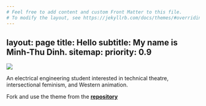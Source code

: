 ```yaml
---
# Feel free to add content and custom Front Matter to this file.
# To modify the layout, see https://jekyllrb.com/docs/themes/#overriding-theme-defaults
---
```

layout: page
title: Hello
subtitle: My name is Minh-Thu Dinh.
sitemap:
  priority: 0.9
---

<img src="{{ '/assets/img/pudhina.jpg' | prepend: site.baseurl }}" id="about-img">

<div id="describe-text">
	<p>An electrical engineering student interested in technical theatre, intersectional feminism, and Western animation.</p>
	<p>Fork and use the theme from the <strong> <a href="https://github.com/knhash/Pudhina"> repository</a> </strong></p>
</div>
